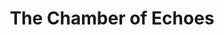 ---
title: The Chamber of Echoes
assetName: The Chamber of Echoes
description: Side quest setting
fileFormat: PNG
dimensions: 1536 x 1024
transparency: false
blobs:
  - ../../../files/chamber-of-echoes.png
depicts:
  - ../../../Game Component/Environment/Ruins of Aetheron/Chamber of Echoes.md
---